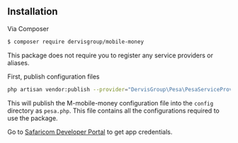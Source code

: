 ## Installation

Via Composer

``` bash
$ composer require dervisgroup/mobile-money
```

This package does not require you to register any service providers or aliases.

First, publish configuration files
```bash
php artisan vendor:publish --provider="DervisGroup\Pesa\PesaServiceProvider"
```
This will publish the M-mobile-money configuration file into the `config` directory as
`pesa.php`. 
This file contains all the configurations required to use the package. 

Go to [Safaricom Developer Portal](https://developer.safaricom.co.ke) to get app credentials.